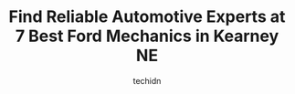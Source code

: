 ---
layout: ampstory
image: https://images.unsplash.com/photo-1583169215889-68d12eea7c1e?ixlib=rb-4.0.3&ixid=MnwxMjA3fDB8MHxwaG90by1wYWdlfHx8fGVufDB8fHx8&auto=format&fit=crop&w=640&h=853&q=80
author: techidn
featured: false
description: When it comes to finding reliable automotive experts in Kearney NE, USA, look no further than the 7 best Ford Mechanic in the area. With their exceptional skills and dedication to providing 
title: Find Reliable Automotive Experts at 7 Best Ford Mechanics in Kearney NE
cover:
   title: Find Reliable Automotive Experts at 7 Best Ford Mechanics in Kearney NE
   subtitle: Rickpate
   background: https://images.unsplash.com/photo-1583169215889-68d12eea7c1e?ixlib=rb-4.0.3&ixid=MnwxMjA3fDB8MHxwaG90by1wYWdlfHx8fGVufDB8fHx8&auto=format&fit=crop&w=640&h=853&q=80

pages: 
 - layout: thirds
   top: <h1>#1 Kearney Tire & Auto Service</h1>
   bottom: "<p>Lonnie is the best! I would describe myself as a DIY YouTube mechanic and so my knowledge reaches its end quite frequently. I always bring my vehicles to Kearney Ag & Aut</p>"
   background: https://www.knot35.com/toplist/wp-content/uploads/2023/06/best-ford-mechanic-1-in-kearney-ne-1685838467.jpeg
   backgroundblur: true
 - layout: thirds
   top: <h1>#2 Gregs Auto Repair</h1>
   bottom: "<p>1410 E 11th St, Kearney, NE 68847, United States</p>"
   background: https://www.knot35.com/toplist/wp-content/uploads/2023/06/best-ford-mechanic-2-in-kearney-ne-1685838468.jpeg
   cta:
      link: https://www.knot35.com/toplist/find-reliable-automotive-experts-at-7-best-ford-mechanics-in-kearney-ne/
      text: Find Reliable Automotive Experts at 7 Best Ford Mechanics in Kearney NE
 - layout: thirds
   top: <h1>#3 Kearney Ag & Auto Repair</h1>
   bottom: "<p>2305 K Avenue, Kearney, NE 68847, United States</p>"
   background: https://www.knot35.com/toplist/wp-content/uploads/2023/06/best-ford-mechanic-3-in-kearney-ne-1685838468.jpeg
   cta:
      link: https://www.knot35.com/toplist/find-reliable-automotive-experts-at-7-best-ford-mechanics-in-kearney-ne/
      text: Find Reliable Automotive Experts at 7 Best Ford Mechanics in Kearney NE
 - layout: thirds
   top: <h1>#4 American Auto Exchange</h1>
   bottom: "<p>1519 2nd Ave, Kearney, NE 68847, United States</p>"
   background: https://images.unsplash.com/photo-1604871000636-074fa5117945?ixlib=rb-4.0.3&ixid=MnwxMjA3fDB8MHxwaG90by1wYWdlfHx8fGVufDB8fHx8&auto=format&fit=crop&w=640&h=853&q=80
   cta:
      link: https://www.knot35.com/toplist/find-reliable-automotive-experts-at-7-best-ford-mechanics-in-kearney-ne/
      text: Find Reliable Automotive Experts at 7 Best Ford Mechanics in Kearney NE
 - layout: thirds
   top: <h1>#5 Conrads Auto Center</h1>
   bottom: "<p>718 3rd Ave, Kearney, NE 68845, United States</p>"
   background: https://images.unsplash.com/photo-1533735380053-eb8d0759b24a?ixlib=rb-4.0.3&ixid=MnwxMjA3fDB8MHxwaG90by1wYWdlfHx8fGVufDB8fHx8&auto=format&fit=crop&w=640&h=853&q=80
   cta:
      link: https://www.knot35.com/toplist/find-reliable-automotive-experts-at-7-best-ford-mechanics-in-kearney-ne/
      text: Find Reliable Automotive Experts at 7 Best Ford Mechanics in Kearney NE
 - layout: thirds
   top: <h1>#6 ATS-Auto Tech Specialists</h1>
   bottom: "<p>901 E 25th St, Kearney, NE 68847, United States</p>"
   background: https://images.unsplash.com/photo-1524169358666-79f22534bc6e?ixlib=rb-4.0.3&ixid=MnwxMjA3fDB8MHxwaG90by1wYWdlfHx8fGVufDB8fHx8&auto=format&fit=crop&w=640&h=853&q=80
   cta:
      link: https://www.knot35.com/toplist/find-reliable-automotive-experts-at-7-best-ford-mechanics-in-kearney-ne/
      text: Find Reliable Automotive Experts at 7 Best Ford Mechanics in Kearney NE
 - layout: thirds
   top: <h1>#7 Big Wrench Auto INC</h1>
   bottom: "<p>426 N Railroad St, Kearney, NE 68847, United States</p>"
   background: https://images.unsplash.com/photo-1527067829737-402993088e6b?ixlib=rb-4.0.3&ixid=MnwxMjA3fDB8MHxwaG90by1wYWdlfHx8fGVufDB8fHx8&auto=format&fit=crop&w=640&h=853&q=80
   cta:
      link: https://www.knot35.com/toplist/find-reliable-automotive-experts-at-7-best-ford-mechanics-in-kearney-ne/
      text: Find Reliable Automotive Experts at 7 Best Ford Mechanics in Kearney NE
 - layout: thirds
   middle: Continue reading...
   background: https://images.unsplash.com/photo-1615749413727-825b59a857b5?ixlib=rb-4.0.3&ixid=MnwxMjA3fDB8MHxwaG90by1wYWdlfHx8fGVufDB8fHx8&auto=format&fit=crop&w=640&h=853&q=80
   cta:
      link: https://www.knot35.com/toplist/find-reliable-automotive-experts-at-7-best-ford-mechanics-in-kearney-ne/
      text: Find Reliable Automotive Experts at 7 Best Ford Mechanics in Kearney NE
      
---